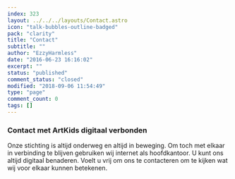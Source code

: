 ```yaml
---
index: 323
layout: ../../../layouts/Contact.astro
icon: "talk-bubbles-outline-badged"
pack: "clarity"
title: "Contact"
subtitle: ""
author: "EzzyHarmless"
date: "2016-06-23 16:16:02"
excerpt: ""
status: "published"
comment_status: "closed"
modified: "2018-09-06 11:54:49"
type: "page"
comment_count: 0
tags: []
---
```


### <span class="icon"></span><span>Contact met ArtKids</span> <span class="has-text-calm is-size-4">digitaal verbonden</span>

Onze stichting is altijd onderweg en altijd in beweging. Om toch met elkaar in verbinding te blijven gebruiken wij internet als hoofdkantoor. U kunt ons altijd digitaal benaderen. Voelt u vrij om ons te contacteren om te kijken wat wij voor elkaar kunnen betekenen.
